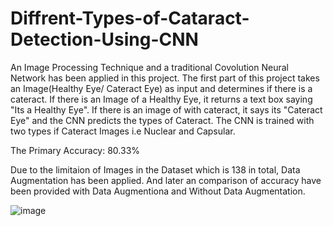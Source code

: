 # Diffrent-Types-of-Cataract-Detection-Using-CNN

An Image Processing Technique and a traditional Covolution Neural Network has been applied in this project. The first part of this project takes an Image(Healthy Eye/ Cateract Eye) as input and determines if there is a cateract. If there is an Image of a Healthy Eye, it returns a text box saying "Its a Healthy Eye". If there is an image of with cateract, it says its "Cateract Eye" and the CNN predicts the types of Cateract. The CNN is trained with two types if Cateract Images i.e Nuclear and Capsular.

The Primary Accuracy: 80.33%

Due to the limitaion of Images in the Dataset which is 138 in total, Data Augmentation has been applied. And later an comparison of accuracy have been provided with Data Augmentiona and Without Data Augmentation.


![image](https://user-images.githubusercontent.com/64612965/146973423-eaea2e8b-1cd7-4442-b8dc-f397b13354f4.png)



